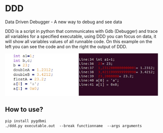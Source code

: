 # DDD
Data Driven Debugger - A new way to debug and see data

DDD is a script in python that communicates with Gdb (Debugger) and trace all variables for a specified executable, using
DDD you can focus on data, it will show all variables values of all runnable code.
On this example on the left you can see the code and on the right the output of DDD.

![alt text](https://raw.githubusercontent.com/paulorb/DDD/master/ddd_example.jpg)

## How to use?
```Shell
pip install pygdbmi
./ddd.py executable.out  --break functionname  --args arguments
```
